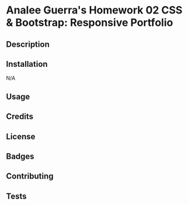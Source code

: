 # Analee Guerra's Homework 02 CSS & Bootstrap: Responsive Portfolio

## Description


## Installation

N/A

## Usage 


## Credits



## License



## Badges


## Contributing


## Tests